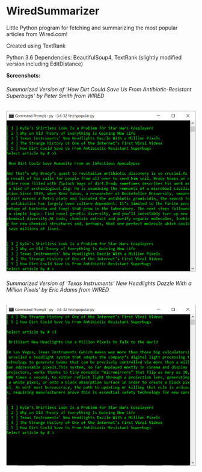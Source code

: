 # WiredSummarizer
Little Python program for fetching and summarizing the most popular articles from Wired.com!

Created using TextRank

Python 3.6
Dependencies: BeautifulSoup4, TextRank (slightly modified version including EditDistance)

**Screenshots:**



###### Summarized Version of 'How Dirt Could Save Us From Antibiotic-Resistant Superbugs' by Peter Smith from WIRED
![alt text](screenshots/ex2.PNG "Summary")

###### Summarized Version of 'Texas Instruments' New Headlights Dazzle With a Million Pixels' by Eric Adams from WIRED
![alt text](screenshots/ex1.PNG "Summary")
